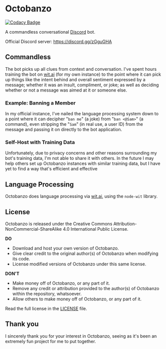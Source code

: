# Octobanzo

[![Codacy Badge](https://api.codacy.com/project/badge/Grade/ff0fbaeb05784de5bafe4f70ec9fe2d9)](https://app.codacy.com/app/hadenpf/octobanzo)

A commandless conversational [Discord](https://discordapp.com) bot.

Official Discord server: <https://discord.gg/zGguGHA>

## Commandless
The bot picks up all clues from context and conversation. I've spent hours training the bot on [wit.ai](https://wit.ai) (for my own instance) to the point where it can pick up things like the intent behind and overall sentiment expressed by a message; whether it was an insult, compliment, or joke; as well as deciding whether or not a message was aimed at it or someone else.

### Example: Banning a Member
In my official instance, I've nailed the language processing system down to a point where it can decipher "`ban me`" (a joke) from "`ban <@Sam>`" (a command), even stripping the "`Sam`" (in real use, a user ID) from the message and passing it on directly to the bot application.

### Self-Host with Training Data
Unfortunately, due to privacy concerns and other reasons surrounding my bot's training data, I'm not able to share it with others. In the future I may help others set up Octobanzo instances with similar training data, but I have yet to find a way that's efficient and effective

## Language Processing
Octobanzo does language processing via [wit.ai](https://wit.ai), using the `node-wit` library.

## License
Octobanzo is released under the Creative Commons Attribution-NonCommercial-ShareAlike 4.0 International Public License.
 
**DO**
-   Download and host your own version of Octobanzo.
-   Give clear credit to the original author(s) of Octobanzo when modifying its code.
-   License modified versions of Octobanzo under this same license.

**DON'T**
-   Make money off of Octobanzo, or any part of it.
-   Remove any credit or attribution provided to the author(s) of Octobanzo within the repository, whatsoever.
-   Allow others to make money off of Octobanzo, or any part of it.

Read the full license in the [LICENSE](https://github.com/hadenpf/octobanzo/blob/master/LICENSE) file.

## Thank you
I sincerely thank you for your interest in Octobanzo, seeing as it's been an extremely fun project for me to put together.